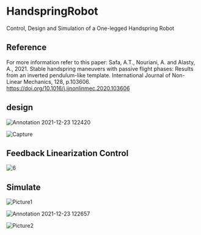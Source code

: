 # HandspringRobot
Control, Design and Simulation of a One-legged Handspring Robot

## Reference
For more information refer to this paper: Safa, A.T., Nouriani, A. and Alasty, A., 2021. Stable handspring maneuvers with passive flight phases: Results from an inverted pendulum-like template. International Journal of Non-Linear Mechanics, 128, p.103606. https://doi.org/10.1016/j.ijnonlinmec.2020.103606

## design
![Annotation 2021-12-23 122420](https://user-images.githubusercontent.com/73147643/147278824-6d24ade9-40e4-4b0b-9ca0-0a6c6cc10b9d.jpg)

![Capture](https://user-images.githubusercontent.com/73147643/147278773-160de4bc-e3c2-49c3-91a6-ea51534dfa81.JPG)

## Feedback Linearization Control
![6](https://user-images.githubusercontent.com/73147643/147278780-b1a061ae-17d4-4b9a-ab91-6b6bbf6c5f51.JPG)

## Simulate
![Picture1](https://user-images.githubusercontent.com/73147643/147278953-5c77530d-8bfa-49d4-90ab-18529dfdaec8.png)

![Annotation 2021-12-23 122657](https://user-images.githubusercontent.com/73147643/147279069-2572815f-3346-4add-86d5-56ad003bf67d.jpg)

![Picture2](https://user-images.githubusercontent.com/73147643/147279070-288d3af8-d826-415d-9394-62fcb8a292cc.jpg)
